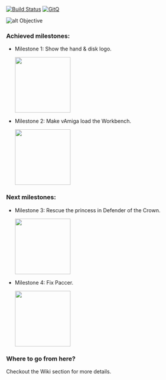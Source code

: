 [![Build Status](https://travis-ci.org/dirkwhoffmann/vAmiga.svg?branch=master)](https://travis-ci.org/dirkwhoffmann/vAmiga)
[![GitQ](https://gitq.com/badge.svg)](https://gitq.com/dirkwhoffmann/vAMIGA)

![alt Objective](http://www.dirkwhoffmann.de/vAMIGA/pics/objective5.png)

### Achieved milestones:

- Milestone 1: Show the hand & disk logo.
  
  <img src="http://www.dirkwhoffmann.de/vAMIGA/pics/milestone1a.png" width="150">

- Milestone 2: Make vAmiga load the Workbench.
  
   <img src="http://www.dirkwhoffmann.de/vAMIGA/pics/milestone2a.png" width="150">    
   
### Next milestones:

- Milestone 3: Rescue the princess in Defender of the Crown.
  
   <img src="http://www.dirkwhoffmann.de/vAMIGA/pics/milestone3.png" width="150">    
   
- Milestone 4: Fix Paccer.
  
   <img src="http://www.dirkwhoffmann.de/vAMIGA/pics/milestone4.png" width="150">    
   
   
### Where to go from here?

Checkout the Wiki section for more details.
